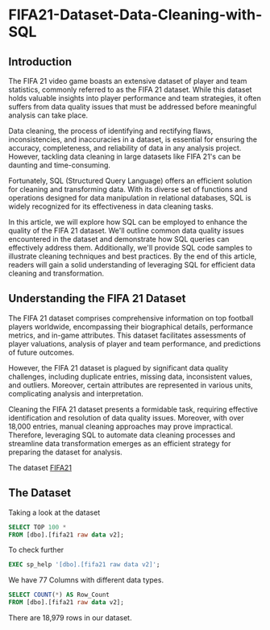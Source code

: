 # FIFA21-Dataset-Data-Cleaning-with-SQL

## Introduction

The FIFA 21 video game boasts an extensive dataset of player and team statistics, commonly referred to as the FIFA 21 dataset. While this dataset holds valuable insights into player performance and team strategies, it often suffers from data quality issues that must be addressed before meaningful analysis can take place.

Data cleaning, the process of identifying and rectifying flaws, inconsistencies, and inaccuracies in a dataset, is essential for ensuring the accuracy, completeness, and reliability of data in any analysis project. However, tackling data cleaning in large datasets like FIFA 21's can be daunting and time-consuming.

Fortunately, SQL (Structured Query Language) offers an efficient solution for cleaning and transforming data. With its diverse set of functions and operations designed for data manipulation in relational databases, SQL is widely recognized for its effectiveness in data cleaning tasks.

In this article, we will explore how SQL can be employed to enhance the quality of the FIFA 21 dataset. We'll outline common data quality issues encountered in the dataset and demonstrate how SQL queries can effectively address them. Additionally, we'll provide SQL code samples to illustrate cleaning techniques and best practices. By the end of this article, readers will gain a solid understanding of leveraging SQL for efficient data cleaning and transformation.

## Understanding the FIFA 21 Dataset

The FIFA 21 dataset comprises comprehensive information on top football players worldwide, encompassing their biographical details, performance metrics, and in-game attributes. This dataset facilitates assessments of player valuations, analysis of player and team performance, and predictions of future outcomes.

However, the FIFA 21 dataset is plagued by significant data quality challenges, including duplicate entries, missing data, inconsistent values, and outliers. Moreover, certain attributes are represented in various units, complicating analysis and interpretation.

Cleaning the FIFA 21 dataset presents a formidable task, requiring effective identification and resolution of data quality issues. Moreover, with over 18,000 entries, manual cleaning approaches may prove impractical. Therefore, leveraging SQL to automate data cleaning processes and streamline data transformation emerges as an efficient strategy for preparing the dataset for analysis.

The dataset [FIFA21](https://www.kaggle.com/datasets/yagunnersya/fifa-21-messy-raw-dataset-for-cleaning-exploring)

## The Dataset
Taking a look at the dataset

```sql
SELECT TOP 100 *
FROM [dbo].[fifa21 raw data v2];
```
To check further
```sql
EXEC sp_help '[dbo].[fifa21 raw data v2]';
```
We have 77 Columns with different data types.
```sql
SELECT COUNT(*) AS Row_Count
FROM [dbo].[fifa21 raw data v2];
```
There are 18,979 rows in our dataset.
